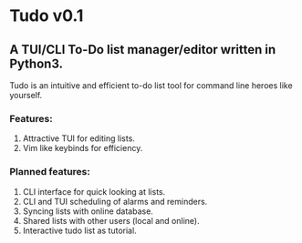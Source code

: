 # Tudo v0.1
## A TUI/CLI To-Do list manager/editor written in Python3.
Tudo is an intuitive and efficient to-do list tool for command line heroes like yourself.

### Features:
1. Attractive TUI for editing lists.
2. Vim like keybinds for efficiency.

### Planned features:
1. CLI interface for quick looking at lists.
2. CLI and TUI scheduling of alarms and reminders.
3. Syncing lists with online database.
4. Shared lists with other users (local and online).
5. Interactive tudo list as tutorial.
